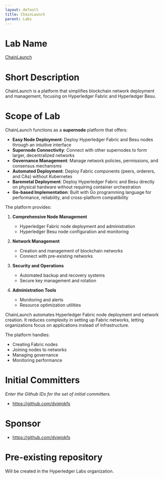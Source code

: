 ```yaml
---
layout: default
title: ChainLaunch
parent: Labs
---
```

# Lab Name
[ChainLaunch](https://github.com/LF-Decentralized-Trust-labs/chaindeploy)

# Short Description
ChainLaunch is a platform that simplifies blockchain network deployment and management, focusing on Hyperledger Fabric and Hyperledger Besu.

# Scope of Lab
ChainLaunch functions as a **supernode** platform that offers:

- **Easy Node Deployment**: Deploy Hyperledger Fabric and Besu nodes through an intuitive interface
- **Supernode Connectivity**: Connect with other supernodes to form larger, decentralized networks
- **Governance Management**: Manage network policies, permissions, and consensus mechanisms
- **Automated Deployment**: Deploy Fabric components (peers, orderers, and CAs) without Kubernetes
- **Baremetal Deployment**: Deploy Hyperledger Fabric and Besu directly on physical hardware without requiring container orchestration
- **Go-based Implementation**: Built with Go programming language for performance, reliability, and cross-platform compatibility


The platform provides:

1. **Comprehensive Node Management**
   - Hyperledger Fabric node deployment and administration
   - Hyperledger Besu node configuration and monitoring

2. **Network Management**
   - Creation and management of blockchain networks
   - Connect with pre-existing networks

3. **Security and Operations**
   - Automated backup and recovery systems
   - Secure key management and rotation

4. **Administration Tools**
   - Monitoring and alerts
   - Resource optimization utilities

ChainLaunch automates Hyperledger Fabric node deployment and network creation. It reduces complexity in setting up Fabric networks, letting organizations focus on applications instead of infrastructure.

The platform handles:
- Creating Fabric nodes
- Joining nodes to networks
- Managing governance
- Monitoring performance

# Initial Committers
_Enter the Github IDs for the set of initial committers._
- https://github.com/dviejokfs

# Sponsor
- https://github.com/dviejokfs

# Pre-existing repository

Will be created in the Hyperledger Labs organization.
